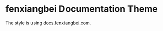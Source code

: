 # fenxiangbei Documentation Theme

The style is using [docs.fenxiangbei.com](http://docs.fenxiangbei.com).

